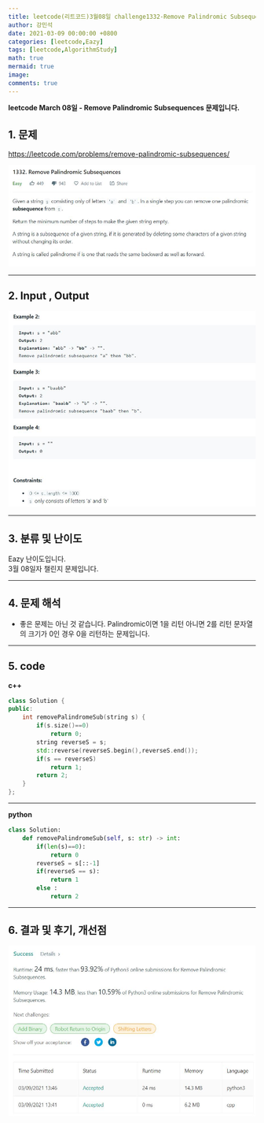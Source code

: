 ```yaml
---
title: leetcode(리트코드)3월08일 challenge1332-Remove Palindromic Subsequences
author: 강민석
date: 2021-03-09 00:00:00 +0800
categories: [leetcode,Eazy]
tags: [leetcode,AlgorithmStudy]
math: true
mermaid: true
image: 
comments: true
---
```


**leetcode March 08일 - Remove Palindromic Subsequences 문제입니다.**

## 1. 문제
<https://leetcode.com/problems/remove-palindromic-subsequences/>  

![](/assets/img/sample/leetcode/1332/Problem.JPG)  

-----  

## 2. Input , Output

![](/assets/img/sample/leetcode/1332/input.JPG)  

-----  

## 3. 분류 및 난이도

Eazy 난이도입니다.  
3월 08일자 챌린지 문제입니다. 

-----  

## 4. 문제 해석

- 좋은 문제는 아닌 것 같습니다. Palindromic이면 1을 리턴 아니면 2를 리턴 문자열의 크기가 0인 경우 0을 리턴하는 문제입니다.



-----  

## 5. code

**c++**

```c++
class Solution {
public:
    int removePalindromeSub(string s) {
        if(s.size()==0)
            return 0;
        string reverseS = s;
        std::reverse(reverseS.begin(),reverseS.end());
        if(s == reverseS)
            return 1;   
        return 2;
    }
};
```

-----  

**python**

```python
class Solution:
    def removePalindromeSub(self, s: str) -> int:
        if(len(s)==0):
            return 0
        reverseS = s[::-1]
        if(reverseS == s):
            return 1
        else :
            return 2
```

-----

## 6. 결과 및 후기, 개선점

![](/assets/img/sample/leetcode/1332/result.JPG)  




